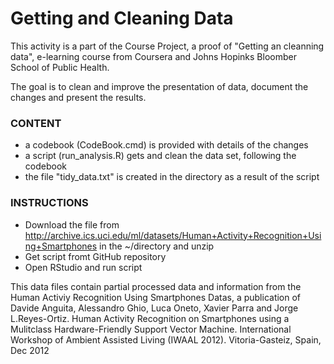 Getting and Cleaning Data
===================================

This activity is a part of the Course Project, a proof of "Getting an cleanning data", e-learning course from Coursera and Johns Hopinks Bloomber School of Public Health.

The goal is to clean and improve the presentation of data, document the changes and present the results.


### CONTENT
+ a codebook (CodeBook.cmd) is provided with details of the changes 
+ a script (run_analysis.R) gets and clean the data set, following the codebook
+ the file "tidy_data.txt" is created in the directory as a result of the script

### INSTRUCTIONS
* Download the file from http://archive.ics.uci.edu/ml/datasets/Human+Activity+Recognition+Using+Smartphones in the ~/directory and unzip
* Get script fromt GitHub repository
* Open RStudio and run script


This data files contain partial processed data and information from the Human Activiy Recognition Using Smartphones Datas, a publication of Davide Anguita, Alessandro Ghio, Luca Oneto, Xavier Parra and Jorge L.Reyes-Ortiz. Human Activity Recognition on Smartphones using a Mulitclass Hardware-Friendly Support Vector Machine. International Workshop of Ambient Assisted Living (IWAAL 2012). Vitoria-Gasteiz, Spain, Dec 2012
